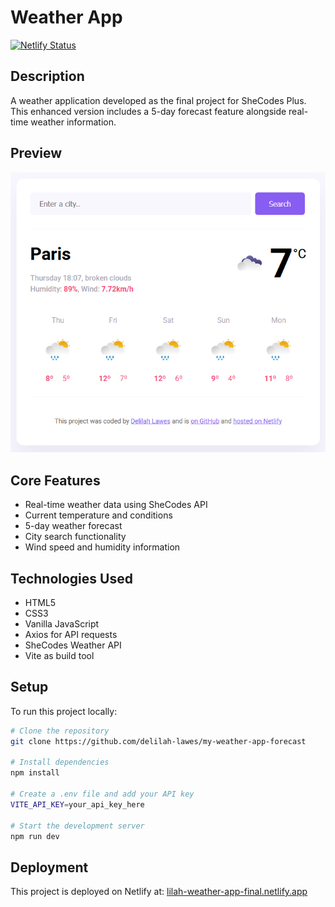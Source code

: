 # Weather App

[![Netlify Status](https://api.netlify.com/api/v1/badges/da51ae21-2b60-444f-9f50-0e04a76a894d/deploy-status)](https://app.netlify.com/sites/lilah-weather-app-final/deploys)

## Description

A weather application developed as the final project for SheCodes Plus. This enhanced version includes a 5-day forecast feature alongside real-time weather information.

## Preview

<p align="center">
  <img src="./images/weather-app-preview.png" alt="Weather App Preview">
</p>

## Core Features

- Real-time weather data using SheCodes API
- Current temperature and conditions
- 5-day weather forecast
- City search functionality
- Wind speed and humidity information

## Technologies Used

- HTML5
- CSS3
- Vanilla JavaScript
- Axios for API requests
- SheCodes Weather API
- Vite as build tool

## Setup

To run this project locally:

```bash
# Clone the repository
git clone https://github.com/delilah-lawes/my-weather-app-forecast

# Install dependencies
npm install

# Create a .env file and add your API key
VITE_API_KEY=your_api_key_here

# Start the development server
npm run dev
```

## Deployment

This project is deployed on Netlify at: [lilah-weather-app-final.netlify.app](https://lilah-weather-app-final.netlify.app/)
